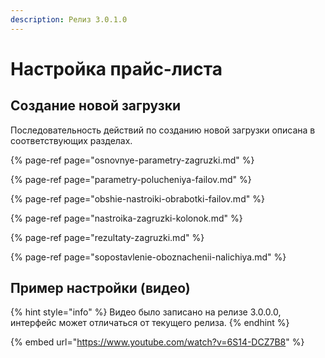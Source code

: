 ```yaml
---
description: Релиз 3.0.1.0
---
```


# Настройка прайс-листа

## Создание новой загрузки

Последовательность действий по созданию новой загрузки описана в соответствующих разделах.

{% page-ref page="osnovnye-parametry-zagruzki.md" %}

{% page-ref page="parametry-polucheniya-failov.md" %}

{% page-ref page="obshie-nastroiki-obrabotki-failov.md" %}

{% page-ref page="nastroika-zagruzki-kolonok.md" %}

{% page-ref page="rezultaty-zagruzki.md" %}

{% page-ref page="sopostavlenie-oboznachenii-nalichiya.md" %}

## Пример настройки \(видео\)

{% hint style="info" %}
Видео было записано на релизе 3.0.0.0, интерфейс может отличаться от текущего релиза.
{% endhint %}

{% embed url="https://www.youtube.com/watch?v=6S14-DCZ7B8" %}

